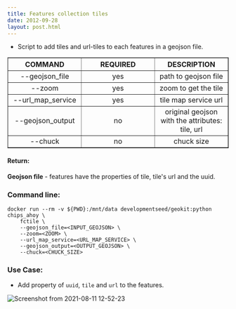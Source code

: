 ```yaml
---
title: Features collection tiles
date: 2012-09-28
layout: post.html
---
```


- Script to add tiles and url-tiles to each features in a geojson file.

<table border>
	<tr>
		<th style="width: 30%;">COMMAND</th> 
        <th style="width: 30%;">REQUIRED</th> 
        <th style="width: 30%;">DESCRIPTION</th>
	</tr>
	<tr>
		<td style="text-align: center; vertical-align: middle;">--geojson_file</td> 
        <td style="text-align: center; vertical-align: middle;">yes</td>
        <td style="text-align: center; vertical-align: middle;">path to geojson file</td>
	</tr>
    <tr>
		<td style="text-align: center; vertical-align: middle;">--zoom</td> 
        <td style="text-align: center; vertical-align: middle;">yes</td>
        <td style="text-align: center; vertical-align: middle;">zoom to get the tile</td>
	</tr>
    <tr>
		<td style="text-align: center; vertical-align: middle;">--url_map_service</td> 
        <td style="text-align: center; vertical-align: middle;">yes</td>
        <td style="text-align: center; vertical-align: middle;">tile map service url</td>
	</tr>
    <tr>
		<td style="text-align: center; vertical-align: middle;">--geojson_output</td> 
        <td style="text-align: center; vertical-align: middle;">no</td>
        <td style="text-align: center; vertical-align: middle;">original geojson with the attributes: tile, url</td>
	</tr>
    <tr>
		<td style="text-align: center; vertical-align: middle;">--chuck</td> 
        <td style="text-align: center; vertical-align: middle;">no</td>
        <td style="text-align: center; vertical-align: middle;">chuck size</td>
	</tr>
</table>
  
#### Return:

**Geojson file** - features have the properties of tile, tile's url and the uuid.

### Command line:

```
docker run --rm -v ${PWD}:/mnt/data developmentseed/geokit:python chips_ahoy \
    fctile \
    --geojson_file=<INPUT_GEOJSON> \
    --zoom=<ZOOM> \
    --url_map_service=<URL_MAP_SERVICE> \
    --geojson_output=<OUTPUT_GEOJSON> \
    --chuck=<CHUCK_SIZE>
```

### Use Case:

- Add property of `uuid`, `tile` and `url` to the features.

![Screenshot from 2021-08-11 12-52-23](https://user-images.githubusercontent.com/11504548/129078808-cf284c44-ae6d-46d1-94fb-3349dbf6d940.png)
